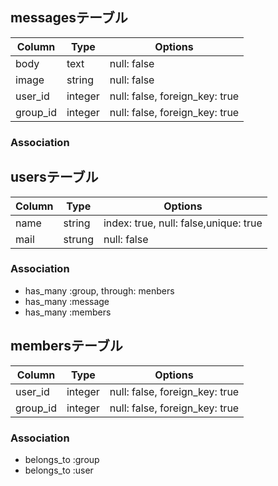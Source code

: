 ## messagesテーブル

|Column|Type|Options|
|------|----|-------|
|body|text|null: false|
|image|string|null: false|
|user_id|integer|null: false, foreign_key: true|
|group_id|integer|null: false, foreign_key: true|

### Association


## usersテーブル
|Column|Type|Options|
|------|----|-------|
name|string|index: true, null: false,unique: true|
mail|strung|null: false|

### Association
- has_many :group, through: menbers
- has_many :message
- has_many :members

## membersテーブル

|Column|Type|Options|
|------|----|-------|
|user_id|integer|null: false, foreign_key: true|
|group_id|integer|null: false, foreign_key: true|

### Association
- belongs_to :group
- belongs_to :user
